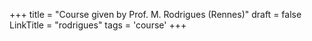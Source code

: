 +++
title = "Course given by Prof. M. Rodrigues (Rennes)"
draft = false
LinkTitle = "rodrigues"
tags = 'course'
+++
